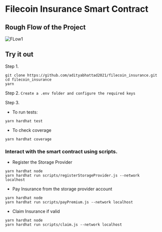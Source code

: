 # Filecoin Insurance Smart Contract

## Rough Flow of the Project
![FLow1](https://user-images.githubusercontent.com/93488388/216699174-8c003d7f-9933-4994-826a-85554bfa0e4e.jpeg)


## Try it out

Step 1.
```shell
git clone https://github.com/adityabhattad2021/filecoin_insurance.git
cd filecoin_insurance
yarn
```

Step 2.
```Create a .env folder and configure the required keys```

Step 3.
 - To run tests:
```shell
yarn hardhat test
```

 - To check coverage
```shell
yarn hardhat coverage
```



 

### Interact with the smart contract using scripts.
 
- Register the Storage Provider
```shell
yarn hardhat node
yarn hardhat run scripts/registerStorageProvider.js --network localhost
```


- Pay Insurance from the storage provider account
```shell
yarn hardhat node
yarn hardhat run scripts/payPremium.js --network localhost
```


 - Claim Insurance if valid
```shell
yarn hardhat node
yarn hardhat run scripts/claim.js --network localhost
```
 



